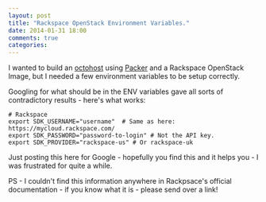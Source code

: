 ```yaml
---
layout: post
title: "Rackspace OpenStack Environment Variables."
date: 2014-01-31 18:00
comments: true
categories: 
---
```


I wanted to build an [octohost](http://www.octohost.io) using [Packer](http://www.packer.io/) and a Rackspace OpenStack Image, but I needed a few environment variables to be setup correctly.

Googling for what should be in the ENV variables gave all sorts of contradictory results - here's what works:

    # Rackspace
    export SDK_USERNAME="username"  # Same as here: https://mycloud.rackspace.com/
    export SDK_PASSWORD="password-to-login" # Not the API key.
    export SDK_PROVIDER="rackspace-us" # Or rackspace-uk

Just posting this here for Google - hopefully you find this and it helps you - I was frustrated for quite a while.

PS - I couldn't find this information anywhere in Rackpsace's official documentation - if you know what it is - please send over a link!